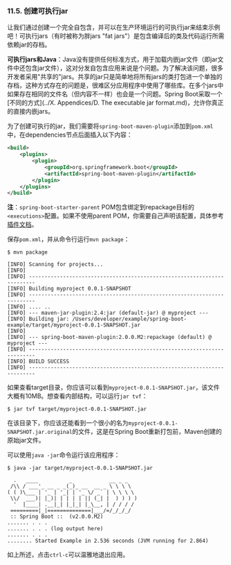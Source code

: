### 11.5. 创建可执行jar

让我们通过创建一个完全自包含，并可以在生产环境运行的可执行jar来结束示例吧！可执行jars（有时被称为胖jars "fat jars"）是包含编译后的类及代码运行所需依赖jar的存档。

**可执行jars和Java**：Java没有提供任何标准方式，用于加载内嵌jar文件（即jar文件中还包含jar文件），这对分发自包含应用来说是个问题。为了解决该问题，很多开发者采用"共享的"jars。共享的jar只是简单地将所有jars的类打包进一个单独的存档，这种方式存在的问题是，很难区分应用程序中使用了哪些库。在多个jars中如果存在相同的文件名（但内容不一样）也会是一个问题。Spring Boot采取一个[不同的方式](../X. Appendices/D. The executable jar format.md)，允许你真正的直接内嵌jars。

为了创建可执行的jar，我们需要将`spring-boot-maven-plugin`添加到`pom.xml`中，在dependencies节点后面插入以下内容：
```xml
<build>
    <plugins>
        <plugin>
            <groupId>org.springframework.boot</groupId>
            <artifactId>spring-boot-maven-plugin</artifactId>
        </plugin>
    </plugins>
</build>
```
**注**：`spring-boot-starter-parent` POM包含绑定到repackage目标的`<executions>`配置。如果不使用parent POM，你需要自己声明该配置，具体参考[插件文档](http://docs.spring.io/spring-boot/docs/1.4.1.BUILD-SNAPSHOT/maven-plugin/usage.html)。

保存`pom.xml`，并从命令行运行`mvn package`：
```shell
$ mvn package

[INFO] Scanning for projects...
[INFO]
[INFO] ------------------------------------------------------------------------
[INFO] Building myproject 0.0.1-SNAPSHOT
[INFO] ------------------------------------------------------------------------
[INFO] .... ..
[INFO] --- maven-jar-plugin:2.4:jar (default-jar) @ myproject ---
[INFO] Building jar: /Users/developer/example/spring-boot-example/target/myproject-0.0.1-SNAPSHOT.jar
[INFO]
[INFO] --- spring-boot-maven-plugin:2.0.0.M2:repackage (default) @ myproject ---
[INFO] ------------------------------------------------------------------------
[INFO] BUILD SUCCESS
[INFO] ------------------------------------------------------------------------
```
如果查看target目录，你应该可以看到`myproject-0.0.1-SNAPSHOT.jar`，该文件大概有10MB。想查看内部结构，可以运行`jar tvf`：
```shell
$ jar tvf target/myproject-0.0.1-SNAPSHOT.jar
```
在该目录下，你应该还能看到一个很小的名为`myproject-0.0.1-SNAPSHOT.jar.original`的文件，这是在Spring Boot重新打包前，Maven创建的原始jar文件。

可以使用`java -jar`命令运行该应用程序：
```shell
$ java -jar target/myproject-0.0.1-SNAPSHOT.jar

  .   ____          _            __ _ _
 /\\ / ___'_ __ _ _(_)_ __  __ _ \ \ \ \
( ( )\___ | '_ | '_| | '_ \/ _` | \ \ \ \
 \\/  ___)| |_)| | | | | || (_| |  ) ) ) )
  '  |____| .__|_| |_|_| |_\__, | / / / /
 =========|_|==============|___/=/_/_/_/
 :: Spring Boot ::  (v2.0.0.M2)
....... . . .
....... . . . (log output here)
....... . . .
........ Started Example in 2.536 seconds (JVM running for 2.864)
```
如上所述，点击`ctrl-c`可以温雅地退出应用。
